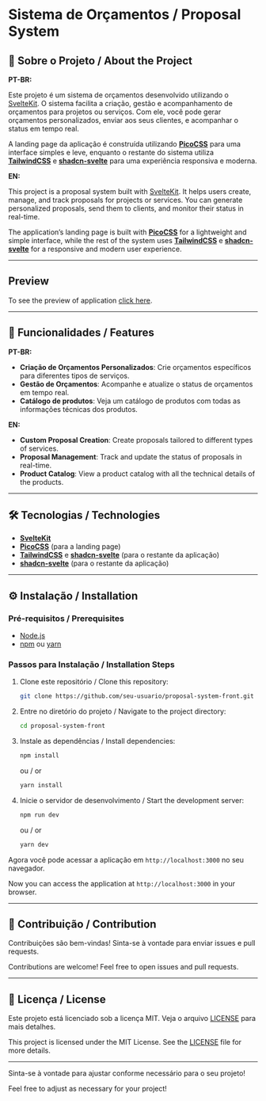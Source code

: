 # Sistema de Orçamentos / Proposal System

## 📖 Sobre o Projeto / About the Project

**PT-BR:**  

Este projeto é um sistema de orçamentos desenvolvido utilizando o [SvelteKit](https://kit.svelte.dev/). O sistema facilita a criação, gestão e acompanhamento de orçamentos para projetos ou serviços. Com ele, você pode gerar orçamentos personalizados, enviar aos seus clientes, e acompanhar o status em tempo real.

A landing page da aplicação é construída utilizando **[PicoCSS](https://picocss.com/)** para uma interface simples e leve, enquanto o restante do sistema utiliza **[TailwindCSS](https://tailwindcss.com/)** e **[shadcn-svelte](https://www.shadcn-svelte.com/)** para uma experiência responsiva e moderna.

**EN:**  

This project is a proposal system built with [SvelteKit](https://kit.svelte.dev/). It helps users create, manage, and track proposals for projects or services. You can generate personalized proposals, send them to clients, and monitor their status in real-time.

The application’s landing page is built with **[PicoCSS](https://picocss.com/)** for a lightweight and simple interface, while the rest of the system uses **[TailwindCSS](https://tailwindcss.com/)** e **[shadcn-svelte](https://www.shadcn-svelte.com/)** for a responsive and modern user experience.

---

## Preview

To see the preview of application [click here]().

---

## 🚀 Funcionalidades / Features

**PT-BR:**  

- **Criação de Orçamentos Personalizados**: Crie orçamentos específicos para diferentes tipos de serviços.
- **Gestão de Orçamentos**: Acompanhe e atualize o status de orçamentos em tempo real.
- **Catálogo de produtos**: Veja um catálogo de produtos com todas as informações técnicas dos produtos.

**EN:**  

- **Custom Proposal Creation**: Create proposals tailored to different types of services.
- **Proposal Management**: Track and update the status of proposals in real-time.
- **Product Catalog**: View a product catalog with all the technical details of the products.
---

## 🛠️ Tecnologias / Technologies

- **[SvelteKit](https://kit.svelte.dev/)**
- **[PicoCSS](https://picocss.com/)** (para a landing page)
- **[TailwindCSS](https://tailwindcss.com/)** e **[shadcn-svelte](https://www.shadcn-svelte.com/)** (para o restante da aplicação)
- **[shadcn-svelte](https://www.shadcn-svelte.com/)** (para o restante da aplicação)

---

## ⚙️ Instalação / Installation

### Pré-requisitos / Prerequisites

- [Node.js](https://nodejs.org/)
- [npm](https://www.npmjs.com/) ou [yarn](https://yarnpkg.com/)

### Passos para Instalação / Installation Steps

1. Clone este repositório / Clone this repository:
   ```bash
   git clone https://github.com/seu-usuario/proposal-system-front.git
   ```
2. Entre no diretório do projeto / Navigate to the project directory:
   ```bash
   cd proposal-system-front
   ```
3. Instale as dependências / Install dependencies:
   ```bash
   npm install
   ```
   ou / or
   ```bash
   yarn install
   ```
4. Inicie o servidor de desenvolvimento / Start the development server:
   ```bash
   npm run dev
   ```
   ou / or
   ```bash
   yarn dev
   ```

Agora você pode acessar a aplicação em `http://localhost:3000` no seu navegador.

Now you can access the application at `http://localhost:3000` in your browser.

---

## 🤝 Contribuição / Contribution

Contribuições são bem-vindas! Sinta-se à vontade para enviar issues e pull requests.

Contributions are welcome! Feel free to open issues and pull requests.

---

## 📜 Licença / License

Este projeto está licenciado sob a licença MIT. Veja o arquivo [LICENSE](./LICENSE) para mais detalhes.

This project is licensed under the MIT License. See the [LICENSE](./LICENSE) file for more details.

---

Sinta-se à vontade para ajustar conforme necessário para o seu projeto!

Feel free to adjust as necessary for your project!
